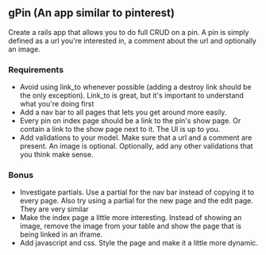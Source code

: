 ## gPin  (An app similar to pinterest)

Create a rails app that allows you to do full CRUD on a pin.  A pin is simply defined as a url you're interested in, a comment about the url and optionally an image.

### Requirements

* Avoid using link_to whenever possible (adding a destroy link should be the only exception).  Link_to is great, but it's important to understand what you're doing first
* Add a nav bar to all pages that lets you get around more easily.
* Every pin on index page should be a link to the pin's show page.  Or contain a link to the show page next to it.  The UI is up to you.
* Add validations to your model.  Make sure that a url and a comment are present.  An image is optional.  Optionally, add any other validations that you think make sense.

### Bonus
* Investigate partials.  Use a partial for the nav bar instead of copying it to every page.  Also try using a partial for the new page and the edit page.  They are very similar
* Make the index page a little more interesting.  Instead of showing an image, remove the image from your table and show the page that is being linked in an iframe.
* Add javascript and css.  Style the page and make it a little more dynamic.

